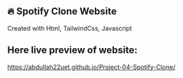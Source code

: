 ## 🔥 Spotify Clone Website
Created with Html, TailwindCss, Javascript
## Here live preview of website:
https://abdullah22uet.github.io/Project-04-Spotify-Clone/
